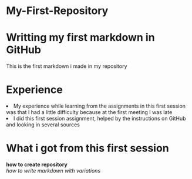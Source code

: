 # My-First-Repository
<h1>Writting my first markdown in GitHub</h1>
This is the first markdown i made in my repository
<h1>Experience</h1>
<li>My experience while learning from the assignments in this first session was that I had a little difficulty because at the first meeting I was late</li>
<li>I did this first session assignment, helped by the instructions on GitHub and looking in several sources</li>
<h1>What i got from this first session</h1>
<b>how to create repository</b> <br><i>how to write markdown with variations</i></br>
